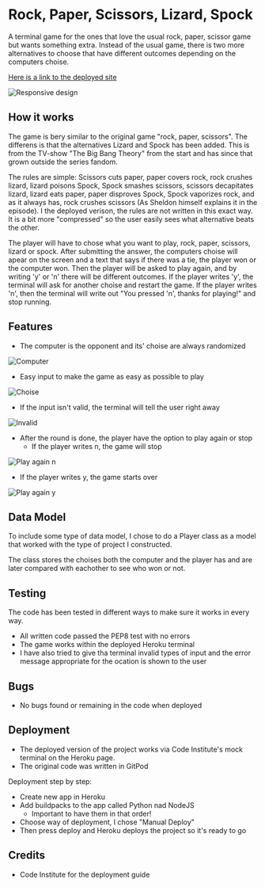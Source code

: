 # Rock, Paper, Scissors, Lizard, Spock
A terminal game for the ones that love the usual rock, paper, scissor game but wants something extra. Instead of the usual game, there is two more alternatives to choose that have different outcomes depending on the computers choise. 

[Here is a link to the deployed site](https://rock-paper-scissors-special.herokuapp.com/)

![Responsive design](https://user-images.githubusercontent.com/114992573/203925275-246d0f4b-f226-4b36-9e73-3d7cd062f85b.png)

## How it works
The game is bery similar to the original game "rock, paper, scissors". The differens is that the alternatives Lizard and Spock has been added. This is from the TV-show "The Big Bang Theory" from the start and has since that grown outside the series fandom.

The rules are simple: Scissors cuts paper, paper covers rock, rock crushes lizard, lizard poisons Spock, Spock smashes scissors, scissors decapitates lizard, lizard eats paper, paper disproves Spock, Spock vaporizes rock, and as it always has, rock crushes scissors (As Sheldon himself explains it in the episode). I the deployed verison, the rules are not written in this exact way. It is a bit more "compressed" so the user easily sees what alternative beats the other.

The player will have to chose what you want to play, rock, paper, scissors, lizard or spock. After submitting the answer, the computers choise will apear on the screen and a text that says if there was a tie, the player won or the computer won. Then the player will be asked to play again, and by writing 'y' or 'n' there will be different outcomes. If the player writes 'y', the terminal will ask for another choise and restart the game. If the player writes 'n', then the terminal will write out "You pressed 'n', thanks for playing!" and stop running.

## Features
- The computer is the opponent and its' choise are always randomized

![Computer](https://user-images.githubusercontent.com/114992573/203928181-740c1a5e-a557-4a02-8d15-144d26d235f4.png)

- Easy input to make the game as easy as possible to play

![Choise](https://user-images.githubusercontent.com/114992573/203928334-1081827f-fcfc-4182-9322-35fc5cd97849.png)

- If the input isn't valid, the terminal will tell the user right away

![Invalid](https://user-images.githubusercontent.com/114992573/203929206-b6951dfe-4466-41a1-9c55-bc0cd5ade98a.png)

- After the round is done, the player have the option to play again or stop
  - If the player writes n, the game will stop
  
![Play again n](https://user-images.githubusercontent.com/114992573/203928646-3399b3b0-c089-4ec3-8e45-839f411f9828.png)

  - If the player writes y, the game starts over
  
![Play again y](https://user-images.githubusercontent.com/114992573/203928852-bdf73e8c-9a8e-4653-a9fb-60be464a7f14.png)

## Data Model
To include some type of data model, I chose to do a Player class as a model that worked with the type of project I constructed.

The class stores the choises both the computer and the player has and are later compared with eachother to see who won or not.

## Testing
The code has been tested in different ways to make sure it works in every way.

- All written code passed the PEP8 test with no errors 
- The game works within the deployed Heroku terminal 
- I have also tried to give tha terminal invalid types of input and the error message appropriate for the ocation is shown to the user

## Bugs
- No bugs found or remaining in the code when deployed

## Deployment
- The deployed version of the project works via Code Institute's mock terminal on the Heroku page.
- The original code was written in GitPod

Deployment step by step:
- Create new app in Heroku
- Add buildpacks to the app called Python nad NodeJS
  - Important to have them in that order!
- Choose way of deployment, I chose "Manual Deploy"
- Then press deploy and Heroku deploys the project so it's ready to go

## Credits
- Code Institute for the deployment guide
